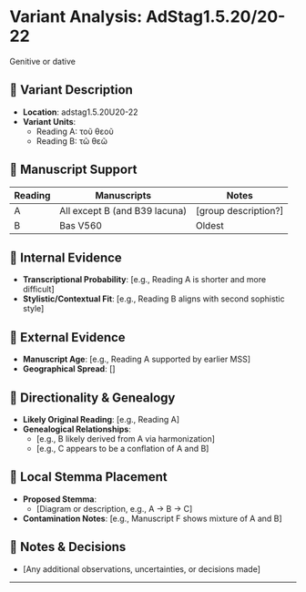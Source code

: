 # Variant Analysis: AdStag1.5.20/20-22

Genitive or dative

## 📌 Variant Description
- **Location**: adstag1.5.20U20-22
- **Variant Units**: 
  - Reading A: τοῦ θεοῦ
  - Reading B: τῶ θεῶ

## 🧬 Manuscript Support
| Reading | Manuscripts | Notes |
|--------|-------------|-------|
| A      | All except B (and B39 lacuna) | [group description?] |
| B      | Bas V560 | Oldest |

## 🧠 Internal Evidence
- **Transcriptional Probability**: [e.g., Reading A is shorter and more difficult]
- **Stylistic/Contextual Fit**: [e.g., Reading B aligns with second sophistic style]

## 🧭 External Evidence
- **Manuscript Age**: [e.g., Reading A supported by earlier MSS]
- **Geographical Spread**: []

## 🔄 Directionality & Genealogy
- **Likely Original Reading**: [e.g., Reading A]
- **Genealogical Relationships**:
  - [e.g., B likely derived from A via harmonization]
  - [e.g., C appears to be a conflation of A and B]

## 🌿 Local Stemma Placement
- **Proposed Stemma**:
  - [Diagram or description, e.g., A → B → C]
- **Contamination Notes**: [e.g., Manuscript F shows mixture of A and B]

## 📝 Notes & Decisions
- [Any additional observations, uncertainties, or decisions made]

---